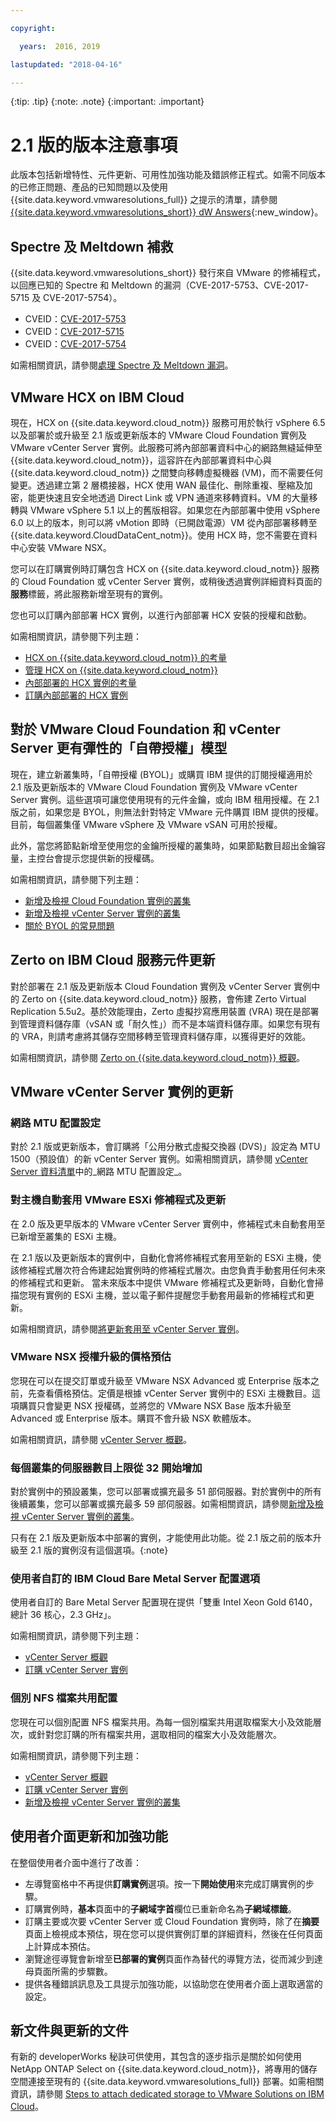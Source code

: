 ```yaml
---

copyright:

  years:  2016, 2019

lastupdated: "2018-04-16"

---
```


{:tip: .tip}
{:note: .note}
{:important: .important}

# 2.1 版的版本注意事項

此版本包括新增特性、元件更新、可用性加強功能及錯誤修正程式。如需不同版本的已修正問題、產品的已知問題以及使用 {{site.data.keyword.vmwaresolutions_full}} 之提示的清單，請參閱 [{{site.data.keyword.vmwaresolutions_short}} dW Answers](https://developer.ibm.com/answers/topics/cloudvmw/){:new_window}。

## Spectre 及 Meltdown 補救

{{site.data.keyword.vmwaresolutions_short}} 發行來自 VMware 的修補程式，以回應已知的 Spectre 和 Meltdown 的漏洞（CVE-2017-5753、CVE-2017-5715 及 CVE-2017-5754）。

* CVEID：[CVE-2017-5753](http://cve.mitre.org/cgi-bin/cvename.cgi?name=CVE-2017-5753)
* CVEID：[CVE-2017-5715](http://cve.mitre.org/cgi-bin/cvename.cgi?name=CVE-2017-5715)
* CVEID：[CVE-2017-5754](http://cve.mitre.org/cgi-bin/cvename.cgi?name=CVE-2017-5754)

如需相關資訊，請參閱[處理 Spectre 及 Meltdown 漏洞](/docs/services/vmwaresolutions/vmonic/trbl_fix_spectre.html)。

## VMware HCX on IBM Cloud

現在，HCX on {{site.data.keyword.cloud_notm}} 服務可用於執行 vSphere 6.5 以及部署於或升級至 2.1 版或更新版本的 VMware Cloud Foundation 實例及 VMware vCenter Server 實例。此服務可將內部部署資料中心的網路無縫延伸至 {{site.data.keyword.cloud_notm}}，這容許在內部部署資料中心與 {{site.data.keyword.cloud_notm}} 之間雙向移轉虛擬機器 (VM)，而不需要任何變更。透過建立第 2 層橋接器，HCX 使用 WAN 最佳化、刪除重複、壓縮及加密，能更快速且安全地透過 Direct Link 或 VPN 通道來移轉資料。VM 的大量移轉與 VMware vSphere 5.1 以上的舊版相容。如果您在內部部署中使用 vSphere 6.0 以上的版本，則可以將 vMotion 即時（已開啟電源）VM 從內部部署移轉至 {{site.data.keyword.CloudDataCent_notm}}。使用 HCX 時，您不需要在資料中心安裝 VMware NSX。

您可以在訂購實例時訂購包含 HCX on {{site.data.keyword.cloud_notm}} 服務的 Cloud Foundation 或 vCenter Server 實例，或稍後透過實例詳細資料頁面的**服務**標籤，將此服務新增至現有的實例。

您也可以訂購內部部署 HCX 實例，以進行內部部署 HCX 安裝的授權和啟動。

如需相關資訊，請參閱下列主題：
* [HCX on {{site.data.keyword.cloud_notm}} 的考量](/docs/services/vmwaresolutions/services/hcx_considerations.html)
* [管理 HCX on {{site.data.keyword.cloud_notm}}](/docs/services/vmwaresolutions/services/managinghcx.html)
* [內部部署的 HCX 實例的考量](/docs/services/vmwaresolutions/services/standalone_considerations.html)
* [訂購內部部署的 HCX 實例](/docs/services/vmwaresolutions/services/standalone_orderingserviceinstances.html)

## 對於 VMware Cloud Foundation 和 vCenter Server 更有彈性的「自帶授權」模型

現在，建立新叢集時，「自帶授權 (BYOL)」或購買 IBM 提供的訂閱授權適用於 2.1 版及更新版本的 VMware Cloud Foundation 實例及 VMware vCenter Server 實例。這些選項可讓您使用現有的元件金鑰，或向 IBM 租用授權。在 2.1 版之前，如果您是 BYOL，則無法針對特定 VMware 元件購買 IBM 提供的授權。目前，每個叢集僅 VMware vSphere 及 VMware vSAN 可用於授權。

此外，當您將節點新增至使用您的金鑰所授權的叢集時，如果節點數目超出金鑰容量，主控台會提示您提供新的授權碼。

如需相關資訊，請參閱下列主題：

* [新增及檢視 Cloud Foundation 實例的叢集](/docs/services/vmwaresolutions/sddc/sd_addingviewingclusters.html)
* [新增及檢視 vCenter Server 實例的叢集](/docs/services/vmwaresolutions/vcenter/vc_addingviewingclusters.html)
* [關於 BYOL 的常見問題](/docs/services/vmwaresolutions/vmonic/faq_byol.html)

## Zerto on IBM Cloud 服務元件更新

對於部署在 2.1 版及更新版本 Cloud Foundation 實例及 vCenter Server 實例中的 Zerto on {{site.data.keyword.cloud_notm}} 服務，會佈建 Zerto Virtual Replication 5.5u2。基於效能理由，Zerto 虛擬抄寫應用裝置 (VRA) 現在是部署到管理資料儲存庫（vSAN 或「耐久性」）而不是本端資料儲存庫。如果您有現有的 VRA，則請考慮將其儲存空間移轉至管理資料儲存庫，以獲得更好的效能。

如需相關資訊，請參閱 [Zerto on {{site.data.keyword.cloud_notm}} 概觀](/docs/services/vmwaresolutions/services/addingzertodr.html)。

## VMware vCenter Server 實例的更新

### 網路 MTU 配置設定

對於 2.1 版或更新版本，會訂購將「公用分散式虛擬交換器 (DVS)」設定為 MTU 1500（預設值）的新 vCenter Server 實例。如需相關資訊，請參閱 [vCenter Server 資料清單](/docs/services/vmwaresolutions/vcenter/vc_bom.html)中的_網路 MTU 配置設定_。

### 對主機自動套用 VMware ESXi 修補程式及更新

在 2.0 版及更早版本的 VMware vCenter Server 實例中，修補程式未自動套用至已新增至叢集的 ESXi 主機。

在 2.1 版以及更新版本的實例中，自動化會將修補程式套用至新的 ESXi 主機，使該修補程式層次符合佈建起始實例時的修補程式層次。由您負責手動套用任何未來的修補程式和更新。
當未來版本中提供 VMware 修補程式及更新時，自動化會掃描您現有實例的 ESXi 主機，並以電子郵件提醒您手動套用最新的修補程式和更新。

如需相關資訊，請參閱[將更新套用至 vCenter Server 實例](/docs/services/vmwaresolutions/vcenter/vc_applyingupdates.html)。

### VMware NSX 授權升級的價格預估

您現在可以在提交訂單或升級至 VMware NSX Advanced 或 Enterprise 版本之前，先查看價格預估。定價是根據 vCenter Server 實例中的 ESXi 主機數目。這項購買只會變更 NSX 授權碼，並將您的 VMware NSX Base 版本升級至 Advanced 或 Enterprise 版本。購買不會升級 NSX 軟體版本。

如需相關資訊，請參閱 [vCenter Server 概觀](/docs/services/vmwaresolutions/vcenter/vc_vcenterserveroverview.html)。

### 每個叢集的伺服器數目上限從 32 開始增加

對於實例中的預設叢集，您可以部署或擴充最多 51 部伺服器。對於實例中的所有後續叢集，您可以部署或擴充最多 59 部伺服器。如需相關資訊，請參閱[新增及檢視 vCenter Server 實例的叢集](/docs/services/vmwaresolutions/vcenter/vc_addingviewingclusters.html)。

只有在 2.1 版及更新版本中部署的實例，才能使用此功能。從 2.1 版之前的版本升級至 2.1 版的實例沒有這個選項。{:note}

### 使用者自訂的 IBM Cloud Bare Metal Server 配置選項

使用者自訂的 Bare Metal Server 配置現在提供「雙重 Intel Xeon Gold 6140，總計 36 核心，2.3 GHz」。

如需相關資訊，請參閱下列主題：
* [vCenter Server 概觀](/docs/services/vmwaresolutions/vcenter/vc_vcenterserveroverview.html)
* [訂購 vCenter Server 實例](/docs/services/vmwaresolutions/vcenter/vc_orderinginstance.html)

### 個別 NFS 檔案共用配置

您現在可以個別配置 NFS 檔案共用。為每一個別檔案共用選取檔案大小及效能層次，或針對您訂購的所有檔案共用，選取相同的檔案大小及效能層次。

如需相關資訊，請參閱下列主題：
* [vCenter Server 概觀](/docs/services/vmwaresolutions/vcenter/vc_vcenterserveroverview.html)
* [訂購 vCenter Server 實例](/docs/services/vmwaresolutions/vcenter/vc_orderinginstance.html)
* [新增及檢視 vCenter Server 實例的叢集](/docs/services/vmwaresolutions/vcenter/vc_addingviewingclusters.html)

## 使用者介面更新和加強功能

在整個使用者介面中進行了改善：

* 左導覽窗格中不再提供**訂購實例**選項。按一下**開始使用**來完成訂購實例的步驟。
* 訂購實例時，**基本**頁面中的**子網域字首**欄位已重新命名為**子網域標籤**。
* 訂購主要或次要 vCenter Server 或 Cloud Foundation 實例時，除了在**摘要**頁面上檢視成本預估，現在您可以提供實例訂單的詳細資料，然後在任何頁面上計算成本預估。
* 瀏覽途徑導覽會新增至**已部署的實例**頁面作為替代的導覽方法，從而減少到達母頁面所需的步驟數。
* 提供各種錯誤訊息及工具提示加強功能，以協助您在使用者介面上選取適當的設定。

## 新文件與更新的文件

有新的 developerWorks 秘訣可供使用，其包含的逐步指示是關於如何使用 NetApp ONTAP Select on {{site.data.keyword.cloud_notm}}，將專用的儲存空間連接至現有的 {{site.data.keyword.vmwaresolutions_full}} 部署。如需相關資訊，請參閱 [Steps to attach dedicated storage to VMware Solutions on IBM Cloud](https://developer.ibm.com/recipes/tutorials/steps-to-attach-dedicated-storage-to-existing-ic4v-deployments-on-ibm-cloud/)。
